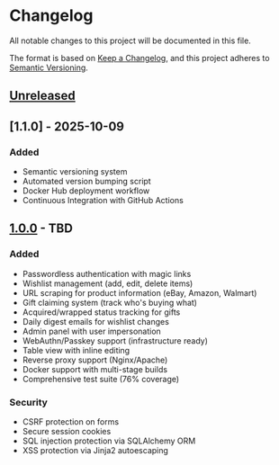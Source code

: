 # Changelog

All notable changes to this project will be documented in this file.

The format is based on [Keep a Changelog](https://keepachangelog.com/en/1.0.0/),
and this project adheres to [Semantic Versioning](https://semver.org/spec/v2.0.0.html).

## [Unreleased]


## [1.1.0] - 2025-10-09


### Added
- Semantic versioning system
- Automated version bumping script
- Docker Hub deployment workflow
- Continuous Integration with GitHub Actions
## [1.0.0] - TBD

### Added
- Passwordless authentication with magic links
- Wishlist management (add, edit, delete items)
- URL scraping for product information (eBay, Amazon, Walmart)
- Gift claiming system (track who's buying what)
- Acquired/wrapped status tracking for gifts
- Daily digest emails for wishlist changes
- Admin panel with user impersonation
- WebAuthn/Passkey support (infrastructure ready)
- Table view with inline editing
- Reverse proxy support (Nginx/Apache)
- Docker support with multi-stage builds
- Comprehensive test suite (76% coverage)

### Security
- CSRF protection on forms
- Secure session cookies
- SQL injection protection via SQLAlchemy ORM
- XSS protection via Jinja2 autoescaping

[unreleased]: https://github.com/yourusername/christmas-wishlist/compare/v1.0.0...HEAD
[1.0.0]: https://github.com/yourusername/christmas-wishlist/releases/tag/v1.0.0
